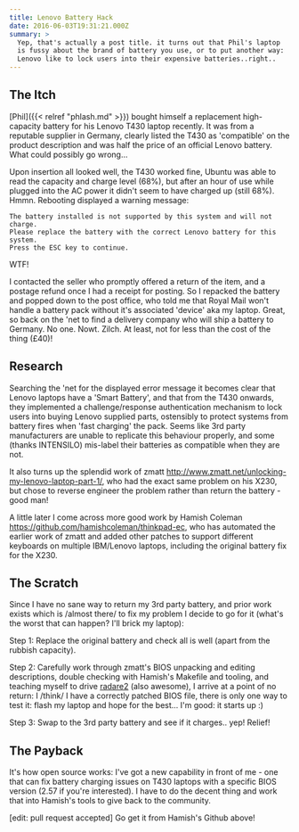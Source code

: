 ```yaml
---
title: Lenovo Battery Hack
date: 2016-06-03T19:31:21.000Z
summary: >
  Yep, that's actually a post title. it turns out that Phil's laptop
  is fussy about the brand of battery you use, or to put another way:
  Lenovo like to lock users into their expensive batteries..right..
---
```

The Itch
--------

[Phil]({{< relref "phlash.md" >}}) bought himself a replacement high-capacity
battery for his Lenovo T430 laptop recently. It was from a reputable
supplier in Germany, clearly listed the T430 as 'compatible' on the
product description and was half the price of an official Lenovo
battery. What could possibly go wrong...

Upon insertion all looked well, the T430 worked fine, Ubuntu was able to
read the capacity and charge level (68%), but after an hour of use while
plugged into the AC power it didn't seem to have charged up (still
68%). Hmmn. Rebooting displayed a warning message:

    The battery installed is not supported by this system and will not charge.
    Please replace the battery with the correct Lenovo battery for this system.
    Press the ESC key to continue.

WTF!

I contacted the seller who promptly offered a return of the item, and a
postage refund once I had a receipt for posting. So I repacked the
battery and popped down to the post office, who told me that Royal Mail
won't handle a battery pack without it's associated 'device' aka my
laptop. Great, so back on the 'net to find a delivery company who will
ship a battery to Germany. No one. Nowt. Zilch. At least, not for less
than the cost of the thing (£40)!

Research
--------

Searching the 'net for the displayed error message it becomes clear
that Lenovo laptops have a 'Smart Battery', and that from the T430
onwards, they implemented a challenge/response authentication mechanism
to lock users into buying Lenovo supplied parts, ostensibly to protect
systems from battery fires when 'fast charging' the pack. Seems like
3rd party manufacturers are unable to replicate this behaviour properly,
and some (thanks INTENSILO) mis-label their batteries as compatible when
they are not.

It also turns up the splendid work of zmatt
<http://www.zmatt.net/unlocking-my-lenovo-laptop-part-1/>, who had the
exact same problem on his X230, but chose to reverse engineer the
problem rather than return the battery - good man!

A little later I come across more good work by Hamish Coleman
<https://github.com/hamishcoleman/thinkpad-ec>, who has automated the
earlier work of zmatt and added other patches to support different
keyboards on multiple IBM/Lenovo laptops, including the original battery
fix for the X230.

The Scratch
-----------

Since I have no sane way to return my 3rd party battery, and prior work
exists which is /almost there/ to fix my problem I decide to go for it
(what's the worst that can happen? I'll brick my laptop):

Step 1: Replace the original battery and check all is well (apart from
the rubbish capacity).

Step 2: Carefully work through zmatt's BIOS unpacking and editing
descriptions, double checking with Hamish's Makefile and tooling, and
teaching myself to drive
[radare2](https://github.com/radare/radare2) (also awesome),
I arrive at a point of no return: I /think/ I have a correctly patched
BIOS file, there is only one way to test it: flash my laptop and hope
for the best... I'm good: it starts up :)

Step 3: Swap to the 3rd party battery and see if it charges.. yep!
Relief!

The Payback
-----------

It's how open source works: I've got a new capability in front of me -
one that can fix battery charging issues on T430 laptops with a specific
BIOS version (2.57 if you're interested). I have to do the decent thing
and work that into Hamish's tools to give back to the community.

[edit: pull request accepted] Go get it from Hamish's Github above!
